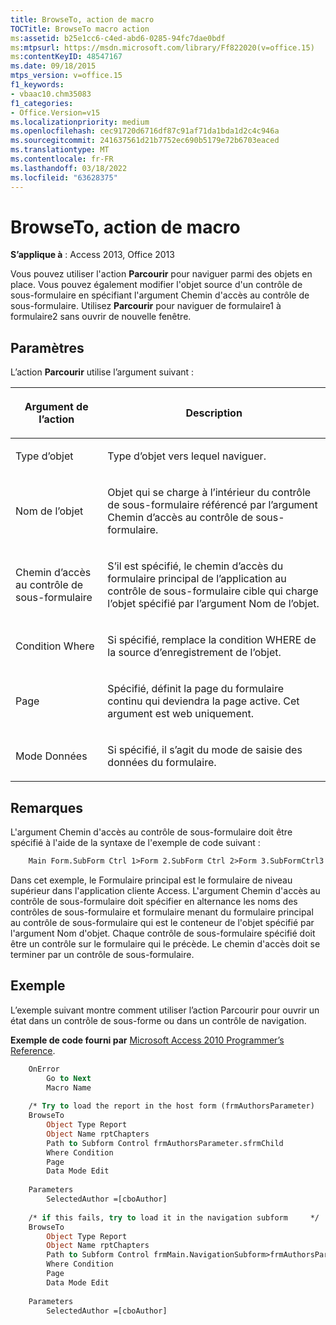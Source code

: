 ```yaml
---
title: BrowseTo, action de macro
TOCTitle: BrowseTo macro action
ms:assetid: b25e1cc6-c4ed-abd6-0285-94fc7dae0bdf
ms:mtpsurl: https://msdn.microsoft.com/library/Ff822020(v=office.15)
ms:contentKeyID: 48547167
ms.date: 09/18/2015
mtps_version: v=office.15
f1_keywords:
- vbaac10.chm35083
f1_categories:
- Office.Version=v15
ms.localizationpriority: medium
ms.openlocfilehash: cec91720d6716df87c91af71da1bda1d2c4c946a
ms.sourcegitcommit: 241637561d21b7752ec690b5179e72b6703eaced
ms.translationtype: MT
ms.contentlocale: fr-FR
ms.lasthandoff: 03/18/2022
ms.locfileid: "63628375"
---
```

# <a name="browseto-macro-action"></a>BrowseTo, action de macro

**S’applique à** : Access 2013, Office 2013

Vous pouvez utiliser l'action **Parcourir** pour naviguer parmi des objets en place. Vous pouvez également modifier l'objet source d'un contrôle de sous-formulaire en spécifiant l'argument Chemin d'accès au contrôle de sous-formulaire. Utilisez **Parcourir** pour naviguer de formulaire1 à formulaire2 sans ouvrir de nouvelle fenêtre.

## <a name="setting"></a>Paramètres

L’action **Parcourir** utilise l’argument suivant :

<table>
<colgroup>
<col />
<col />
</colgroup>
<thead>
<tr class="header">
<th><p>Argument de l’action</p></th>
<th><p>Description</p></th>
</tr>
</thead>
<tbody>
<tr class="odd">
<td><p>Type d’objet</p></td>
<td><p>Type d’objet vers lequel naviguer.</p></td>
</tr>
<tr class="even">
<td><p>Nom de l’objet</p></td>
<td><p>Objet qui se charge à l’intérieur du contrôle de sous-formulaire référencé par l’argument Chemin d’accès au contrôle de sous-formulaire.</p></td>
</tr>
<tr class="odd">
<td><p>Chemin d’accès au contrôle de sous-formulaire</p></td>
<td><p>S’il est spécifié, le chemin d’accès du formulaire principal de l’application au contrôle de sous-formulaire cible qui charge l’objet spécifié par l’argument Nom de l’objet.</p></td>
</tr>
<tr class="even">
<td><p>Condition Where</p></td>
<td><p>Si spécifié, remplace la condition WHERE de la source d’enregistrement de l’objet.</p></td>
</tr>
<tr class="odd">
<td><p>Page</p></td>
<td><p>Spécifié, définit la page du formulaire continu qui deviendra la page active. Cet argument est web uniquement.</p></td>
</tr>
<tr class="even">
<td><p>Mode Données</p></td>
<td><p>Si spécifié, il s’agit du mode de saisie des données du formulaire.</p></td>
</tr>
</tbody>
</table>


## <a name="remarks"></a>Remarques

L'argument Chemin d'accès au contrôle de sous-formulaire doit être spécifié à l'aide de la syntaxe de l'exemple de code suivant :

```vb
    Main Form.SubForm Ctrl 1>Form 2.SubForm Ctrl 2>Form 3.SubFormCtrl3
```

Dans cet exemple, le Formulaire principal est le formulaire de niveau supérieur dans l'application cliente Access. L'argument Chemin d'accès au contrôle de sous-formulaire doit spécifier en alternance les noms des contrôles de sous-formulaire et formulaire menant du formulaire principal au contrôle de sous-formulaire qui est le conteneur de l'objet spécifié par l'argument Nom d'objet. Chaque contrôle de sous-formulaire spécifié doit être un contrôle sur le formulaire qui le précède. Le chemin d'accès doit se terminer par un contrôle de sous-formulaire.

## <a name="example"></a>Exemple

L’exemple suivant montre comment utiliser l’action Parcourir pour ouvrir un état dans un contrôle de sous-forme ou dans un contrôle de navigation.

**Exemple de code fourni par** [Microsoft Access 2010 Programmer’s Reference](https://www.amazon.com/Microsoft-Access-2010-Programmers-Reference/dp/8126528125).

```vb
    OnError
        Go to Next
        Macro Name
    
    /* Try to load the report in the host form (frmAuthorsParameter)    */
    BrowseTo
        Object Type Report
        Object Name rptChapters
        Path to Subform Control frmAuthorsParameter.sfrmChild
        Where Condition
        Page
        Data Mode Edit
    
    Parameters
        SelectedAuthor =[cboAuthor]
    
    /* if this fails, try to load it in the navigation subform     */
    BrowseTo
        Object Type Report
        Object Name rptChapters
        Path to Subform Control frmMain.NavigationSubform>frmAuthorsParameter.sfrmChild
        Where Condition
        Page
        Data Mode Edit
    
    Parameters
        SelectedAuthor =[cboAuthor]
```



